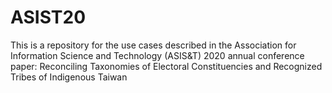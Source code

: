 # ASIST20
This is a repository for the use cases described in the Association for Information Science and Technology (ASIS&amp;T) 2020 annual conference paper: Reconciling Taxonomies of Electoral Constituencies and Recognized Tribes of Indigenous Taiwan
